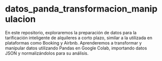 # datos_panda_transformacion_manipulacion
En este repositorio, exploraremos la preparación de datos para la tarificación inteligente de alquileres a corto plazo, similar a la utilizada en plataformas como Booking y Airbnb. Aprenderemos a transformar y manipular datos utilizando Pandas en Google Colab, importando datos JSON y normalizándolos para su análisis.
